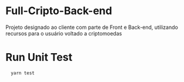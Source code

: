 # Full-Cripto-Back-end

Projeto designado ao cliente com parte de Front e Back-end, utilizando recursos para o usuário voltado a criptomoedas

# Run Unit Test

```
  yarn test
```
